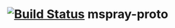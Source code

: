 [![Build Status](http://drone.codekcid.com/github.com/onaio/mspray/status.svg?branch=master)](http://drone.codekcid.com/github.com/onaio/mspray)
mspray-proto
============
